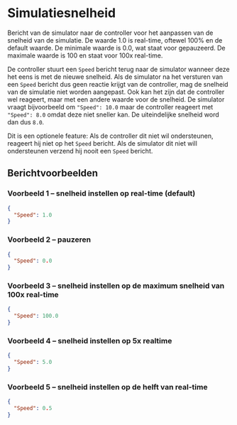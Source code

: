 # Simulatiesnelheid
Bericht van de simulator naar de controller voor het aanpassen van de snelheid van de simulatie. De waarde 1.0 is real-time, oftewel 100% en de default waarde. De minimale waarde is 0.0, wat staat voor gepauzeerd. De maximale waarde is 100 en staat voor 100x real-time.

De controller stuurt een `Speed` bericht terug naar de simulator wanneer deze het eens is met de nieuwe snelheid. Als de simulator na het versturen van een `Speed` bericht dus geen reactie krijgt van de controller, mag de snelheid van de simulatie niet worden aangepast. Ook kan het zijn dat de controller wel reageert, maar met een andere waarde voor de snelheid. De simulator vraagt bijvoorbeeld om `"Speed": 10.0` maar de controller reageert met `"Speed": 8.0` omdat deze niet sneller kan. De uiteindelijke snelheid word dan dus `8.0`.

Dit is een optionele feature: Als de controller dit niet wil ondersteunen, reageert hij niet op het `Speed` bericht. Als de simulator dit niet will ondersteunen verzend hij nooit een `Speed` bericht.

## Berichtvoorbeelden
### Voorbeeld 1 – snelheid instellen op real-time (default)
```json
{
  "Speed": 1.0
}
```
### Voorbeeld 2 – pauzeren
```json
{
  "Speed": 0.0
}
```
### Voorbeeld 3 – snelheid instellen op de maximum snelheid van 100x real-time
```json
{
  "Speed": 100.0
}
```
### Voorbeeld 4 – snelheid instellen op 5x realtime
```json
{
  "Speed": 5.0
}
```
### Voorbeeld 5 – snelheid instellen op de helft van real-time
```json
{
  "Speed": 0.5
}
```
